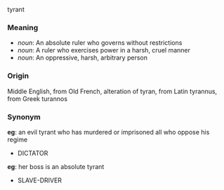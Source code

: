 tyrant
### Meaning
+ _noun_: An absolute ruler who governs without restrictions
+ _noun_: A ruler who exercises power in a harsh, cruel manner
+ _noun_: An oppressive, harsh, arbitrary person

### Origin

Middle English, from Old French, alteration of tyran, from Latin tyrannus, from Greek turannos

### Synonym

__eg__: an evil tyrant who has murdered or imprisoned all who oppose his regime

+ DICTATOR

__eg__: her boss is an absolute tyrant

+ SLAVE-DRIVER


